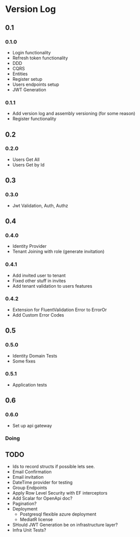 # Version Log

## 0.1

### 0.1.0
- Login functionality
- Refresh token functionality
- DDD
- CQRS
- Entities
- Register setup
- Users endpoints setup
- JWT Generation

### 0.1.1

- Add version log and assembly versioning (for some reason)
- Register functionality

## 0.2

### 0.2.0

- Users Get All
- Users Get by Id

## 0.3

### 0.3.0

- Jwt Validation, Auth, Authz

## 0.4

### 0.4.0

- Identity Provider
- Tenant Joining with role (generate invitation)

### 0.4.1

- Add invited user to tenant
- Fixed other stuff in invites
- Add tenant validation to users features

### 0.4.2

- Extension for FluentValidation Error to ErrorOr
- Add Custom Error Codes

## 0.5

### 0.5.0

- Identity Domain Tests
- Some fixes

### 0.5.1

- Application tests

## 0.6

### 0.6.0

- Set up api gateway

### Doing


## TODO

- Ids to record structs if possible lets see.
- Email Confirmation
- Email invitation
- DateTime provider for testing
- Group Endpoints
- Apply Row Level Security with EF interceptors
- Add Scalar for OpenApi doc?
- Pagination?
- Deployment
    - Postgresql flexible azure deployment
    - MediatR license
- SHould JWT Generation be on infrastructure layer?
- Infra Unit Tests?
